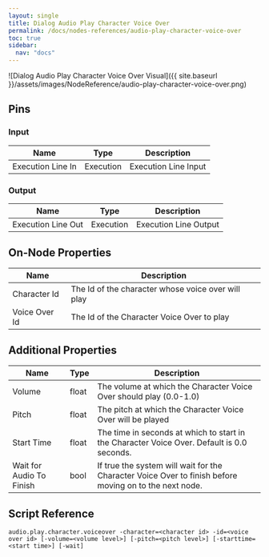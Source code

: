 ```yaml
---
layout: single
title: Dialog Audio Play Character Voice Over
permalink: /docs/nodes-references/audio-play-character-voice-over
toc: true
sidebar:
  nav: "docs"
---
```



![Dialog Audio Play Character Voice Over Visual]({{ site.baseurl }}/assets/images/NodeReference/audio-play-character-voice-over.png)

## Pins

### Input

| Name | Type | Description |
| --- | --- | --- |
| Execution Line In | Execution | Execution Line Input |

### Output

| Name | Type | Description |
| --- | --- | --- |
| Execution Line Out | Execution | Execution Line Output |

## On-Node Properties

| Name | Description |
| --- | --- |
| Character Id | The Id of the character whose voice over will play |
| Voice Over Id | The Id of the Character Voice Over to play |

## Additional Properties

| Name | Type | Description |
| --- | --- | --- |
| Volume | float | The volume at which the Character Voice Over should play (0.0-1.0) |
| Pitch | float | The pitch at which the Character Voice Over will be played |
| Start Time | float | The time in seconds at which to start in the Character Voice Over. Default is 0.0 seconds. |
| Wait for Audio To Finish | bool | If true the system will wait for the Character Voice Over to finish before moving on to the next node. |

## Script Reference
```
audio.play.character.voiceover -character=<character id> -id=<voice over id> [-volume=<volume level>] [-pitch=<pitch level>] [-starttime=<start time>] [-wait]
```